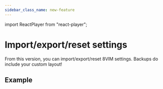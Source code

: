 ```yaml
---
sidebar_class_name: new-feature
---
```


import ReactPlayer from "react-player";

# Import/export/reset settings

From this version, you can import/export/reset 8VIM settings.
Backups do include your custom layout!

## Example

<ReactPlayer playing controls url="/videos/import-export.mp4" />